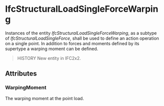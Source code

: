 # IfcStructuralLoadSingleForceWarping

Instances of the entity _IfcStructuralLoadSingleForceWarping_, as a subtype of _IfcStructuralLoadSingleForce_, shall be used to define an action operation on a single point. In addition to forces and moments defined by its supertype a warping moment can be defined.

> HISTORY New entity in IFC2x2.

## Attributes

### WarpingMoment
The warping moment at the point load.
